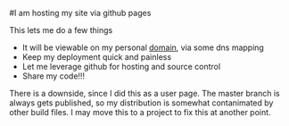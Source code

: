 #I am hosting my site via github pages

This lets me do a few things

- It will be viewable on my personal [domain](http://vubnguyen.com), via some dns mapping
- Keep my deployment quick and painless
- Let me leverage github for hosting and source control
- Share my code!!!

There is a downside, since I did this as a user page.  The master branch is always gets published, so my distribution is somewhat contanimated by other build files. 
I may move this to a project to fix this at another point.

